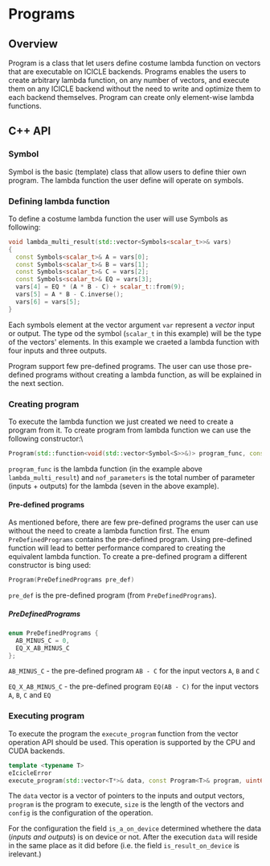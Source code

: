 # Programs

## Overview

Program is a class that let users define costume lambda function on vectors that are executable on ICICLE backends. Programs enables the users to create arbitrary lambda function, on any number of vectors, and execute them on any ICICLE backend without the need to write and optimize them to each backend themselves. Program can create only element-wise lambda functions.


## C++ API

### Symbol

Symbol is the basic (template) class that allow users to define thier own program. The lambda function the user define will operate on symbols.

### Defining lambda function

To define a costume lambda function the user will use Symbols as following:
```cpp
void lambda_multi_result(std::vector<Symbols<scalar_t>>& vars)
{
  const Symbols<scalar_t>& A = vars[0];
  const Symbols<scalar_t>& B = vars[1];
  const Symbols<scalar_t>& C = vars[2];
  const Symbols<scalar_t>& EQ = vars[3];
  vars[4] = EQ * (A * B - C) + scalar_t::from(9);
  vars[5] = A * B - C.inverse();
  vars[6] = vars[5];
}
```

Each symbols element at the vector argument `var` represent a *vector* input or output. The type od the symbol (`scalar_t` in this example) will be the type of the vectors' elements. In this example we craeted a lambda function with four inputs and three outputs.

Program support few pre-defined programs. The user can use those pre-defined programs without creating a lambda function, as will be explained in the next section.

### Creating program

To execute the lambda function we just created we need to create a program from it.
To create program from lambda function we can use the following constructor:\

```cpp
Program(std::function<void(std::vector<Symbol<S>>&)> program_func, const int nof_parameters)
```

`program_func` is the lambda function (in the example above `lambda_multi_result`) and `nof_parameters` is the total number of parameter (inputs + outputs) for the lambda (seven in the above example).

#### Pre-defined programs

As mentioned before, there are few pre-defined programs the user can use without the need to create a lambda function first. The enum `PreDefinedPrograms` contains the pre-defined program. Using pre-defined function will lead to better performance compared to creating the equivalent lambda function.
To create a pre-defined program a different constructor is bing used:

```cpp
Program(PreDefinedPrograms pre_def)
```

`pre_def` is the pre-defined program (from `PreDefinedPrograms`).

##### PreDefinedPrograms

```cpp
enum PreDefinedPrograms {
  AB_MINUS_C = 0,
  EQ_X_AB_MINUS_C
};
```

`AB_MINUS_C` - the pre-defined program `AB - C` for the input vectors `A`, `B` and `C`

`EQ_X_AB_MINUS_C` - the pre-defined program `EQ(AB - C)` for the input vectors `A`, `B`, `C` and `EQ`


### Executing program
To execute the program the `execute_program` function from the vector operation API should be used. This operation is supported by the CPU and CUDA backends.

```cpp
template <typename T>
eIcicleError
execute_program(std::vector<T*>& data, const Program<T>& program, uint64_t size, const VecOpsConfig& config);
```

The `data` vector is a vector of pointers to the inputs and output vectors, `program` is the program to execute, `size` is the length of the vectors and `config` is the configuration of the operation.

For the configuration the field `is_a_on_device` determined whethere the data (*inputs and outputs*) is on device or not. After the execution `data` will reside in the same place as it did before (i.e. the field `is_result_on_device` is irelevant.)
